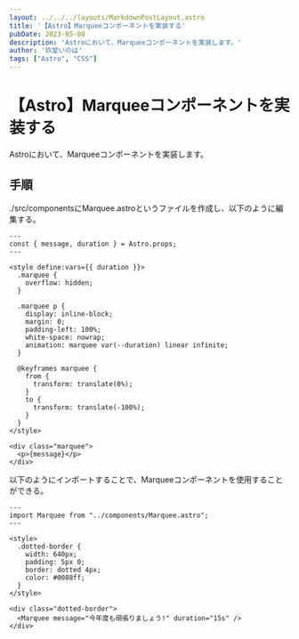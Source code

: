 ```yaml
---
layout: ../../../layouts/MarkdownPostLayout.astro
title: '【Astro】Marqueeコンポーネントを実装する'
pubDate: 2023-05-08
description: 'Astroにおいて、Marqueeコンポーネントを実装します。'
author: '玖堂いのは'
tags: ["Astro", "CSS"]
---
```


# 【Astro】Marqueeコンポーネントを実装する
Astroにおいて、Marqueeコンポーネントを実装します。

## 手順
./src/componentsにMarquee.astroというファイルを作成し、以下のように編集する。
```
---
const { message, duration } = Astro.props;
---

<style define:vars={{ duration }}>
  .marquee {
    overflow: hidden;
  }

  .marquee p {
    display: inline-block;
    margin: 0;
    padding-left: 100%;
    white-space: nowrap;
    animation: marquee var(--duration) linear infinite;
  }

  @keyframes marquee {
    from {
      transform: translate(0%);
    }
    to {
      transform: translate(-100%);
    }
  }
</style>

<div class="marquee">
  <p>{message}</p>
</div>
```

以下のようにインポートすることで、Marqueeコンポーネントを使用することができる。
```
---
import Marquee from "../components/Marquee.astro";
---

<style>
  .dotted-border {
    width: 640px;
    padding: 5px 0;
    border: dotted 4px;
    color: #0088ff;
  }
</style>

<div class="dotted-border">
  <Marquee message="今年度も頑張りましょう!" duration="15s" />
</div>
```

